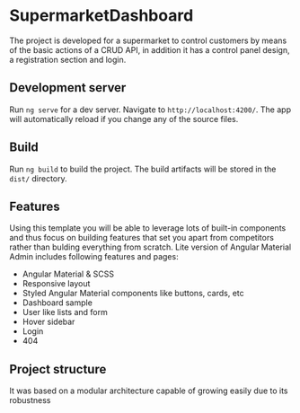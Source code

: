 # SupermarketDashboard

The project is developed for a supermarket to control customers by means of the basic actions of a CRUD API, in addition it has a control panel design, a registration section and login.

## Development server

Run `ng serve` for a dev server. Navigate to `http://localhost:4200/`. The app will automatically reload if you change any of the source files.


## Build

Run `ng build` to build the project. The build artifacts will be stored in the `dist/` directory.

## Features

Using this template you will be able to leverage lots of built-in components and thus focus on building features that set you apart from competitors rather than bulding everything from scratch. Lite version of Angular Material Admin includes following features and pages:
* Angular Material & SCSS
* Responsive layout
* Styled Angular Material components like buttons, cards, etc
* Dashboard sample
* User like lists and form
* Hover sidebar
* Login
* 404

## Project structure

It was based on a modular architecture capable of growing easily due to its robustness

